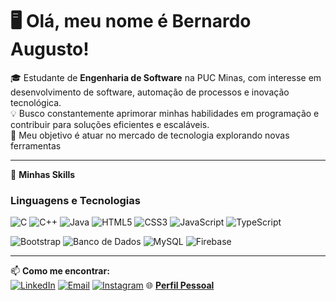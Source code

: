 # 🖥️ Olá, meu nome é **Bernardo Augusto**!  

🎓 Estudante de **Engenharia de Software** na PUC Minas, com interesse em desenvolvimento de software, automação de processos e inovação tecnológica.  
💡 Busco constantemente aprimorar minhas habilidades em programação e contribuir para soluções eficientes e escaláveis.  
🚀 Meu objetivo é atuar no mercado de tecnologia explorando novas ferramentas  

---

🚀 **Minhas Skills**

### Linguagens e Tecnologias
![C](https://img.shields.io/badge/C-A8B9CC?style=for-the-badge&logo=c&logoColor=white) ![C++](https://img.shields.io/badge/C++-00599C?style=for-the-badge&logo=cplusplus&logoColor=white) ![Java](https://img.shields.io/badge/Java-007396?style=for-the-badge&logo=java&logoColor=white) ![HTML5](https://img.shields.io/badge/HTML5-E34F26?style=for-the-badge&logo=html5&logoColor=white) ![CSS3](https://img.shields.io/badge/CSS3-1572B6?style=for-the-badge&logo=css3&logoColor=white) ![JavaScript](https://img.shields.io/badge/JavaScript-F7DF1E?style=for-the-badge&logo=javascript&logoColor=black) ![TypeScript](https://img.shields.io/badge/TypeScript-3178C6?style=for-the-badge&logo=typescript&logoColor=white)  

![Bootstrap](https://img.shields.io/badge/Bootstrap-7952B3?style=for-the-badge&logo=bootstrap&logoColor=white) ![Banco de Dados](https://img.shields.io/badge/Database-026E00?style=for-the-badge&logo=database&logoColor=white) ![MySQL](https://img.shields.io/badge/MySQL-4479A1?style=for-the-badge&logo=mysql&logoColor=white) ![Firebase](https://img.shields.io/badge/Firebase-FFCA28?style=for-the-badge&logo=firebase&logoColor=black)  

---

📫 **Como me encontrar:**  
[![LinkedIn](https://img.shields.io/badge/LinkedIn-0077B5?style=for-the-badge&logo=linkedin&logoColor=white)](https://www.linkedin.com/in/bernardo-lopes-3500b92b6/) [![Email](https://img.shields.io/badge/Email-D14836?style=for-the-badge&logo=gmail&logoColor=white)](mailto:b.lopes.software@gmail.com) [![Instagram](https://img.shields.io/badge/Instagram-E4405F?style=for-the-badge&logo=instagram&logoColor=white)](https://www.instagram.com/bernardoapl/) 🌐 [**Perfil Pessoal**](https://bernardoapl.github.io/SITE-PERFIL/)
